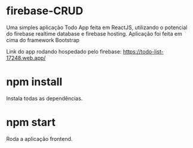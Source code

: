 # firebase-CRUD

Uma simples aplicação Todo App feita em ReactJS, utilizando o potencial do firebase realtime database e firebase hosting.
Aplicação foi feita em cima do framework Bootstrap 

Link do app rodando hospedado pelo firebase: https://todo-list-17248.web.app/
 
# npm install
Instala todas as dependências.

# npm start
Roda a aplicação frontend.

